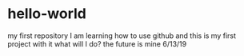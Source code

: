 # hello-world
my first repository
I am learning how to use github and this is my first project with it
what will I do?
the future is mine 6/13/19
